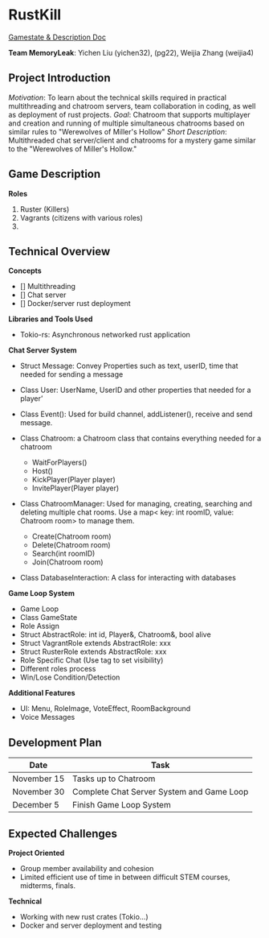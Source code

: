# RustKill
[Gamestate & Description Doc](https://docs.google.com/document/d/1cfV9vRisjSao56QPLooyyAIHvg3fE0QyBqc-j96xIwU/edit)

**Team MemoryLeak**: Yichen Liu (yichen32), (pg22), Weijia Zhang (weijia4)

## Project Introduction
*Motivation*: To learn about the technical skills required in practical multithreading and chatroom servers, team collaboration in coding, as well as deployment of rust projects. 
*Goal*: Chatroom that supports multiplayer and creation and running of multiple simultaneous chatrooms based on similar rules to "Werewolves of Miller's Hollow"
*Short Description*: Multithreaded chat server/client and chatrooms for a mystery game similar to the "Werewolves of Miller's Hollow."

## Game Description
**Roles**
1. Ruster (Killers)
2. Vagrants (citizens with various roles) 
  1. 

## Technical Overview

**Concepts**
- [] Multithreading
- [] Chat server
- [] Docker/server rust deployment

**Libraries and Tools Used**
* Tokio-rs: Asynchronous networked rust application

**Chat Server System**

* Struct Message: Convey Properties such as text, userID, time that needed for sending a message
* Class User: UserName, UserID and other properties that needed for a player’
* Class Event(): Used for build channel<Message>, addListener(), receive and send message.

* Class Chatroom: a Chatroom class that contains everything needed for a chatroom
  * WaitForPlayers()
  * Host()
  * KickPlayer(Player player)
  * InvitePlayer(Player player)

* Class ChatroomManager: Used for managing, creating, searching and deleting multiple chat rooms. Use a map< key: int roomID,  value: Chatroom room> to manage them.
  * Create(Chatroom room)
  * Delete(Chatroom room)
  * Search(int roomID)
  * Join(Chatroom room)
* Class DatabaseInteraction: A class for interacting with databases

**Game Loop System**
  
* Game Loop
* Class GameState
* Role Assign
* Struct AbstractRole: int id, Player&, Chatroom&, bool alive
* Struct VagrantRole extends AbstractRole: xxx 
* Struct RusterRole extends AbstractRole: xxx
* Role Specific Chat (Use tag to set visibility)
* Different roles process
* Win/Lose Condition/Detection

  
**Additional Features**
* UI: Menu, RoleImage, VoteEffect, RoomBackground
* Voice Messages

  
## Development Plan
  
| Date | Task |
| ------------- | ------------- |
| November 15      | Tasks up to Chatroom                       |
| November 30       |  Complete Chat Server System and Game Loop  |
| December 5     |  Finish Game Loop System | 
 

## Expected Challenges

**Project Oriented**
* Group member availability and cohesion
* Limited efficient use of time in between difficult STEM courses, midterms, finals. 
  
  
**Technical**
* Working with new rust crates (Tokio...)
* Docker and server deployment and testing
  



